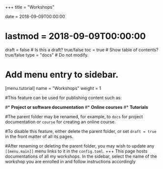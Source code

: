+++
title = "Workshops"

date = 2018-09-09T00:00:00
# lastmod = 2018-09-09T00:00:00

draft = false  # Is this a draft? true/false
toc = true  # Show table of contents? true/false
type = "docs"  # Do not modify.

# Add menu entry to sidebar.
[menu.tutorial]
  name = "Workshops"
  weight = 1

#This feature can be used for publishing content such as:

#* **Project or software documentation**
#* **Online courses**
#* **Tutorials**

#The parent folder may be renamed, for example, to `docs` for project documentation or `course` for creating an online course.

#To disable this feature, either delete the parent folder, or set `draft = true` in the front matter of all its pages. 

#After renaming or deleting the parent folder, you may wish to update any `[[menu.main]]` menu links to it in the `config.toml`.
+++
This page hosts documentations of all my workshops. In the sidebar, select the name of the workshop you are enrolled in and follow instructions accordingly
 

